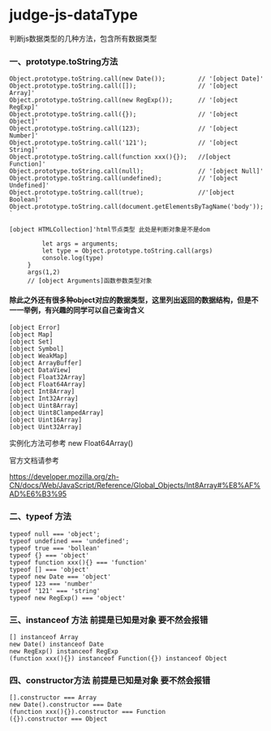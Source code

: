 # judge-js-dataType
判断js数据类型的几种方法，包含所有数据类型


### 一、prototype.toString方法
```
Object.prototype.toString.call(new Date());         // '[object Date]'
Object.prototype.toString.call([]);                 // '[object Array]'
Object.prototype.toString.call(new RegExp());       // '[object RegExp]'
Object.prototype.toString.call({});                 // '[object Object]'
Object.prototype.toString.call(123);                // '[object Number]'
Object.prototype.toString.call('121');              // '[object String]'
Object.prototype.toString.call(function xxx(){});   //[object Function]'
Object.prototype.toString.call(null);               // '[object Null]'
Object.prototype.toString.call(undefined);          // '[object Undefined]'
Object.prototype.toString.call(true);               //'[object Boolean]'
Object.prototype.toString.call(document.getElementsByTagName('body')); `
```
```
[object HTMLCollection]'html节点类型 此处是判断对象是不是dom

```

```function args(a,b) {
         let args = arguments;
         let type = Object.prototype.toString.call(args)
         console.log(type)
     }
     args(1,2)
     // [object Arguments]函数参数类型对象
```

#### 除此之外还有很多种object对应的数据类型，这里列出返回的数据结构，但是不一一举例，有兴趣的同学可以自己查询含义
```
[object Error]
[object Map]
[object Set]
[object Symbol]
[object WeakMap]
[object ArrayBuffer]
[object DataView]
[object Float32Array]
[object Float64Array]
[object Int8Array]
[object Int32Array]
[object Uint8Array]
[object Uint8ClampedArray]
[object Uint16Array]
[object Uint32Array]
```
实例化方法可参考 new Float64Array()

官方文档请参考

https://developer.mozilla.org/zh-CN/docs/Web/JavaScript/Reference/Global_Objects/Int8Array#%E8%AF%AD%E6%B3%95




### 二、typeof 方法
```
typeof null === 'object';
typeof undefined === 'undefined';
typeof true === 'bollean'
typeof {} === 'object'
typeof function xxx(){} === 'function'
typeof [] === 'object'
typeof new Date === 'object'
typeof 123 === 'number'
typeof '121' === 'string'
typeof new RegExp() === 'object'
```

### 三、instanceof 方法 前提是已知是对象 要不然会报错
```
[] instanceof Array
new Date() instanceof Date
new RegExp() instanceof RegExp
(function xxx(){}) instanceof Function({}) instanceof Object
```

### 四、constructor方法 前提是已知是对象 要不然会报错
```
[].constructor === Array
new Date().constructor === Date
(function xxx(){}).constructor === Function
({}).constructor === Object
```
